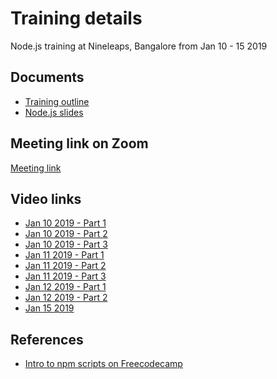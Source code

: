 # Training details
Node.js training at Nineleaps, Bangalore from Jan 10 - 15 2019

## Documents
* [Training outline](nodejs-training-outline.pdf)
* [Node.js slides](nodejs.pdf)

## Meeting link on Zoom
[Meeting link]( https://zoom.us/j/334653506)

## Video links
* [Jan 10 2019 - Part 1](https://s3.amazonaws.com/corporate-trainings/nineleaps/nodejs-nineleaps-jan-10-2019-jan-15-2019/jan-10-2019-part-01.mp4)
* [Jan 10 2019 - Part 2](https://s3.amazonaws.com/corporate-trainings/nineleaps/nodejs-nineleaps-jan-10-2019-jan-15-2019/jan-10-2019-part-02.mp4)
* [Jan 10 2019 - Part 3](https://s3.amazonaws.com/corporate-trainings/nineleaps/nodejs-nineleaps-jan-10-2019-jan-15-2019/jan-10-2019-part-03.mp4)
* [Jan 11 2019 - Part 1](https://s3.amazonaws.com/corporate-trainings/nineleaps/nodejs-nineleaps-jan-10-2019-jan-15-2019/jan-11-2019-part-01.mp4)
* [Jan 11 2019 - Part 2](https://s3.amazonaws.com/corporate-trainings/nineleaps/nodejs-nineleaps-jan-10-2019-jan-15-2019/jan-11-2019-part-02.mp4)
* [Jan 11 2019 - Part 3](https://s3.amazonaws.com/corporate-trainings/nineleaps/nodejs-nineleaps-jan-10-2019-jan-15-2019/jan-11-2019-part-03.mp4)
* [Jan 12 2019 - Part 1](https://s3.amazonaws.com/corporate-trainings/nineleaps/nodejs-nineleaps-jan-10-2019-jan-15-2019/jan-12-2019-part-01.mp4)
* [Jan 12 2019 - Part 2](https://s3.amazonaws.com/corporate-trainings/nineleaps/nodejs-nineleaps-jan-10-2019-jan-15-2019/jan-12-2019-part-02.mp4)
* [Jan 15 2019]()

## References
- [Intro to npm scripts on Freecodecamp](https://medium.freecodecamp.org/introduction-to-npm-scripts-1dbb2ae01633)